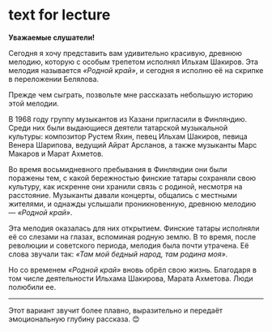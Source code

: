 # text for lecture
**Уважаемые слушатели!**  

Сегодня я хочу представить вам удивительно красивую, древнюю мелодию, которую с особым трепетом исполнял Ильхам Шакиров. Эта мелодия называется *«Родной край»*, и сегодня я исполню её на скрипке в переложении Белялова.  

Прежде чем сыграть, позвольте мне рассказать небольшую историю этой мелодии.  

В 1968 году группу музыкантов из Казани пригласили в Финляндию. Среди них были выдающиеся деятели татарской музыкальной культуры: композитор Рустем Яхин, певец Ильхам Шакиров, певица Венера Шарипова, ведущий Айрат Арсланов, а также музыканты Марс Макаров и Марат Ахметов.  

Во время восьмидневного пребывания в Финляндии они были поражены тем, с какой бережностью финские татары сохраняли свою культуру, как искренне они хранили связь с родиной, несмотря на расстояние. Музыканты давали концерты, общались с местными жителями, и однажды услышали проникновенную, древнюю мелодию — *«Родной край»*.  

Эта мелодия оказалась для них открытием. Финские татары исполняли её со слезами на глазах, вспоминая родную землю. В то время, после революции и советского периода, мелодия была почти утрачена. Её слова звучали так: *«Там мой бедный народ, там родина моя»*.  

Но со временем *«Родной край»* вновь обрёл свою жизнь. Благодаря в том числе деятельности Ильхама Шакирова, Марата Ахметова. Люди полюбили ее.

---

Этот вариант звучит более плавно, выразительно и передаёт эмоциональную глубину рассказа. 😊